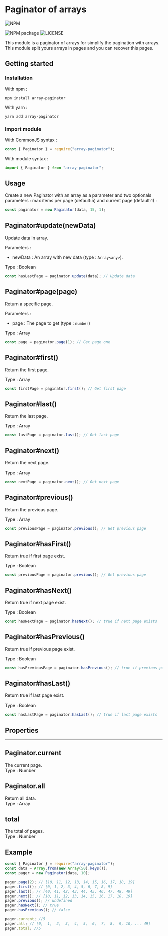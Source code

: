 # Paginator of arrays

![NPM](https://nodei.co/npm/array-paginator.png)

![[NPM package](https://www.npmjs.com/package/array-paginator)](https://badge.fury.io/js/array-paginator.svg)
![[LICENSE](https://github.com/Smaug6739/array-paginator.js/blob/master/LICENSE)](https://img.shields.io/github/license/Smaug6739/array-paginator.svg)

This module is a paginator of arrays for simplify the pagination with arrays.  
This module split yours arrays in pages and you can recover this pages.

## Getting started

### Installation

With npm :

```sh-session
npm install array-paginator
```

With yarn :

```sh-session
yarn add array-paginator
```

### Import module

With CommonJS syntax :

```js
const { Paginator } = require("array-paginator");
```

With module syntax :

```js
import { Paginator } from "array-paginator";
```

## Usage

Create a new Paginator with an array as a parameter and two optionals parameters : max items per page (default:5) and current page (default:1) :

```js
const paginator = new Paginator(data, 15, 1);
```

## Paginator#update(newData)

Update data in array.

Parameters :

- newData : An array with new data (type : `Array<any>`).

Type : Boolean

```js
const hasLastPage = paginator.update(data); // Update data
```

## Paginator#page(page)

Return a specific page.

Parameters :

- page : The page to get (type : `number`)

Type : Array

```js
const page = paginator.page(1); // Get page one
```

## Paginator#first()

Return the first page.

Type : Array

```js
const firstPage = paginator.first(); // Get first page
```

## Paginator#last()

Return the last page.

Type : Array

```js
const lastPage = paginator.last(); // Get last page
```

## Paginator#next()

Return the next page.

Type : Array

```js
const nextPage = paginator.next(); // Get next page
```

## Paginator#previous()

Return the previous page.

Type : Array

```js
const previousPage = paginator.previous(); // Get previous page
```

## Paginator#hasFirst()

Return true if first page exist.

Type : Boolean

```js
const previousPage = paginator.previous(); // Get previous page
```

## Paginator#hasNext()

Return true if next page exist.

Type : Boolean

```js
const hasNextPage = paginator.hasNext(); // true if next page exists
```

## Paginator#hasPrevious()

Return true if previous page exist.

Type : Boolean

```js
const hasPreviousPage = paginator.hasPrevious(); // true if previous page exists
```

## Paginator#hasLast()

Return true if last page exist.

Type : Boolean

```js
const hasLastPage = paginator.hasLast(); // true if last page exists
```

## Properties

---

## Paginator.current

The current page.  
Type : Number

## Paginator.all

Return all data.  
Type : Array

## total

The total of pages.  
Type : Number

## Example

```js
const { Paginator } = require("array-paginator");
const data = Array.from(new Array(50).keys());
const pager = new Paginator(data, 10);

pager.page(2); // [10, 11, 12, 13, 14, 15, 16, 17, 18, 19]
pager.first(); // [0, 1, 2, 3, 4, 5, 6, 7, 8, 9]
pager.last(); // [40, 41, 42, 43, 44, 45, 46, 47, 48, 49]
pager.next(); // [10, 11, 12, 13, 14, 15, 16, 17, 18, 19]
pager.previous(); // undefined
pager.hasNext(); // true
pager.hasPrevious(); // false

pager.current; //5
pager.all; // [0,  1,  2,  3,  4,  5,  6,  7,  8,  9, 10, ... 49]
pager.total; //5
```

